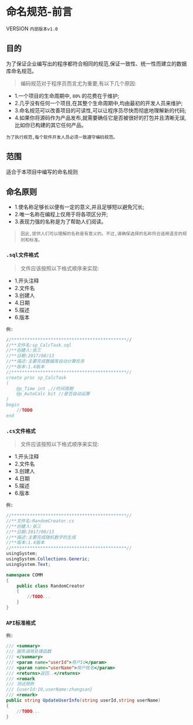 ﻿# 命名规范-前言

VERSION `内部版本v1.0`

## 目的

为了保证企业编写出的程序都符合相同的规范,保证一致性、统一性而建立的数据库命名规范。

> 编码规范对于程序员而言尤为重要,有以下几个原因:

- 1.一个项目的生命周期中, `80%` 的花费在于维护;
- 2.几乎没有任何一个项目,在其整个生命周期中,均由最初的开发人员来维护;
- 3.命名规范可以改善项目的可读性,可以让程序员尽快而彻底地理解新的代码;
- 4.如果你将源码作为产品发布,就需要确任它是否被很好的打包并且清晰无误,比如你已构建的其它任何产品。

`为了执行规范,每个软件开发人员必须一致遵守编码规范。`

## 范围

适合于本项目中编写的命名规则

## 命名原则

- 1.使名称足够长以便有一定的意义,并且足够短以避免冗长;
- 2.唯一名称在编程上仅用于将各项区分开;
- 3.表现力强的名称是为了帮助人们阅读。

> `因此,提供人们可以理解的名称是有意义的。不过,请确保选择的名称符合适用语言的规则和标准。`

### `.sql文件格式`

> 文件应该按照以下格式顺序来实现:

- 1.开头注释
- 2.文件名
- 3.创建人
- 4.日期
- 5.描述
- 6.版本

`例:`

```sql
//********************************************//
//**文件名:sp_CalcTask.sql
//**创建人:张三
//**日期:2017/08/13
//**描述:主要完成数据库自动计算任务
//**版本:1.4版本
//********************************************//
create proc sp_CalcTask
(
    @p_Time int ,//时间周期
    @p_AutoCalc bit //是否自动运算
)
begin
    //TODO
end
```

### `.cs文件格式`

> 文件应该按照以下格式顺序来实现:

- 1.开头注释
- 2.文件名
- 3.创建人
- 4.日期
- 5.描述
- 6.版本

`例:`

```csharp
//********************************************//
//**文件名:RandomCreator.cs
//**创建人:张三
//**日期:2017/08/13
//**描述:主要完成随机数字的生成
//**版本:1.4版本
//********************************************//
usingSystem;
usingSystem.Collections.Generic;
usingSystem.Text;

namespace COMM
{
    public class RandomCreator
    {
        //TODO...
    }
}
```

### `API标准格式`

`例:`

```csharp
/// <summary>
/// 服务调用处理函数
/// </summary>
/// <param name="userId">用户Id</param>
/// <param name="userName">用户姓名</param>
/// <returns>返回..</returns>
/// <remark
/// 测试用例
/// {userId:10,userName:zhangsan}
/// <remark>
public string UpdateUserInfo(string userId,string userName)
{
    //TODO...
}
```
